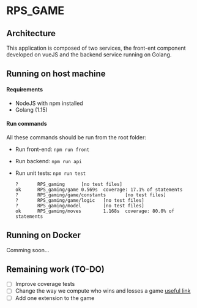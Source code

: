# RPS_GAME

## Architecture
This application is composed of two services, the front-ent component developed on vueJS and the backend service running on Golang.


## Running on host machine
#### Requirements
- NodeJS with npm installed
- Golang (1.15)
  
#### Run commands
All these commands should be run from the root folder:
- Run front-end: `npm run front`
- Run backend: `npm run api`
- Run unit tests: `npm run test`
  
  ```
  ?       RPS_gaming      [no test files]
  ok      RPS_gaming/game 0.569s  coverage: 17.1% of statements
  ?       RPS_gaming/game/constants       [no test files]
  ?       RPS_gaming/game/logic   [no test files]
  ?       RPS_gaming/model        [no test files]
  ok      RPS_gaming/moves        1.168s  coverage: 80.0% of statements
  ```
## Running on Docker
Comming soon...

[//]: <> (#### Requirements)
[comment]: <> (- Docker & docker-compose installations)
[comment]: <> (#### Run commands)
[comment]: <> (go to the docker/ folder and execute:)
[comment]: <> (`docker-compose up`)


## Remaining work (TO-DO)

- [ ] Improve coverage tests
- [ ] Change the way we compute who wins and losses a game [useful link](https://upload.wikimedia.org/wikipedia/commons/thumb/f/fe/Rock_Paper_Scissors_Lizard_Spock_en.svg/400px-Rock_Paper_Scissors_Lizard_Spock_en.svg.png)
- [ ] Add one extension to the game